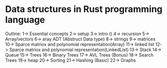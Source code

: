 # Data structures in Rust programming language

Outline:
    1-> Essential concepts 
    2-> setup
    3-> intro ()
    4-> recursion
    5-> Array/vectors
    6-> aray ADT (Abstruct Data type)
    8-> strings
    9-> matrices
    10-> Sparce matriox and polynomial representation(Array)
    11-> linked list
    12-> Sparce matriox and polynomial representation(LinkedList)
    13-> Stack
    14-> Queue
    15-> Trees
    16-> Binary Trees
    17-> AVL Trees (Bonus)
    18-> Search Trees
    19-> heap
    20-> Sorting
    21-> Hashing (Basic)
    22-> Graphs

